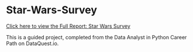 # Star-Wars-Survey

[Click here to view the Full Report: Star Wars Survey](https://nbviewer.jupyter.org/github/stephentaul22/Star-Wars-Survey/blob/main/Star%20Wars%20Survey%20%7C%20Guided%20Project%208.ipynb)

This is a guided project, completed from the Data Analyst in Python Career Path on DataQuest.io.
